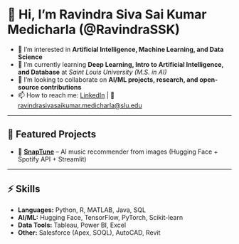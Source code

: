 # 👋 Hi, I’m Ravindra Siva Sai Kumar Medicharla (@RavindraSSK)

- 👀 I’m interested in **Artificial Intelligence, Machine Learning, and Data Science**  
- 🌱 I’m currently learning **Deep Learning, Intro to Artificial Intelligence, and Database** at *Saint Louis University (M.S. in AI)*  
- 💞️ I’m looking to collaborate on **AI/ML projects, research, and open-source contributions**  
- 📫 How to reach me: [LinkedIn](https://linkedin.com/in/ravindra-ssk-medicharla-45ba44123) | 📧 ravindrasivasaikumar.medicharla@slu.edu  

---

## 🔹 Featured Projects
- 🎵 [**SnapTune**](https://github.com/RavindraSSK/snaptune-final-project1) – AI music recommender from images (Hugging Face + Spotify API + Streamlit)  

---

## ⚡ Skills
- **Languages:** Python, R, MATLAB, Java, SQL  
- **AI/ML:** Hugging Face, TensorFlow, PyTorch, Scikit-learn  
- **Data Tools:** Tableau, Power BI, Excel  
- **Other:** Salesforce (Apex, SOQL), AutoCAD, Revit  

